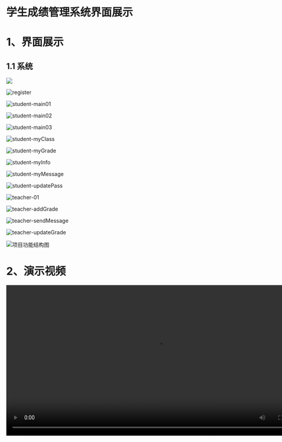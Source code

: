 # 学生成绩管理系统界面展示

# 1、界面展示

## 1.1 系统

![](D:\Workspaces\AndroidStudioProjects\XSGManage\project-file\image\login.png)

![register](D:\Workspaces\AndroidStudioProjects\XSGManage\project-file\image\register.png)

![student-main01](D:\Workspaces\AndroidStudioProjects\XSGManage\project-file\image\student-main01.png)

![student-main02](D:\Workspaces\AndroidStudioProjects\XSGManage\project-file\image\student-main02.png)

![student-main03](D:\Workspaces\AndroidStudioProjects\XSGManage\project-file\image\student-main03.png)

![student-myClass](D:\Workspaces\AndroidStudioProjects\XSGManage\project-file\image\student-myClass.png)

![student-myGrade](D:\Workspaces\AndroidStudioProjects\XSGManage\project-file\image\student-myGrade.png)

![student-myInfo](D:\Workspaces\AndroidStudioProjects\XSGManage\project-file\image\student-myInfo.png)

![student-myMessage](D:\Workspaces\AndroidStudioProjects\XSGManage\project-file\image\student-myMessage.png)

![student-updatePass](D:\Workspaces\AndroidStudioProjects\XSGManage\project-file\image\student-updatePass.png)

![teacher-01](D:\Workspaces\AndroidStudioProjects\XSGManage\project-file\image\teacher-01.png)

![teacher-addGrade](D:\Workspaces\AndroidStudioProjects\XSGManage\project-file\image\teacher-addGrade.png)

![teacher-sendMessage](D:\Workspaces\AndroidStudioProjects\XSGManage\project-file\image\teacher-sendMessage.png)

![teacher-updateGrade](D:\Workspaces\AndroidStudioProjects\XSGManage\project-file\image\teacher-updateGrade.png)

![项目功能结构图](D:\Workspaces\AndroidStudioProjects\XSGManage\project-file\image\项目功能结构图.png)


# 2、演示视频
<video width="800" >
    <source src="video/show-how.mp4" type="video/mp4"/>
</video>

